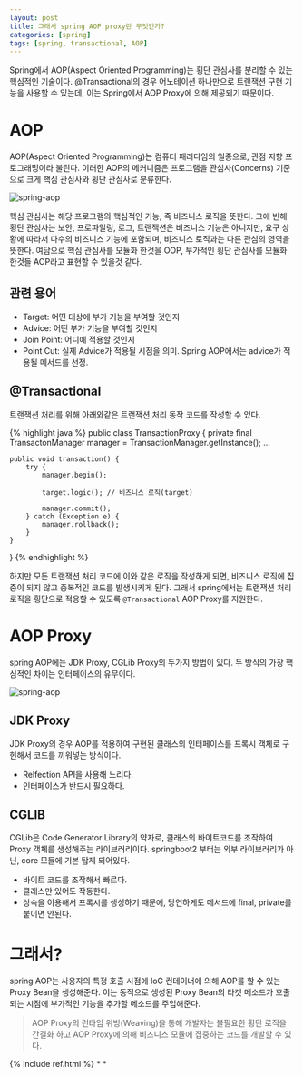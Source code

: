 ```yaml
---
layout: post
title: 그래서 spring AOP proxy란 무엇인가?
categories: [spring]
tags: [spring, transactional, AOP]
---
```

Spring에서 AOP(Aspect Oriented Programming)는 횡단 관심사를 분리할 수 있는 핵심적인 기술이다. @Transactional의 경우 어노테이션 하나만으로 트랜잭션 구현 기능을 사용할 수 있는데, 이는 Spring에서 AOP Proxy에 의해 제공되기 때문이다.

# AOP
AOP(Aspect Oriented Programming)는 컴퓨터 패러다임의 일종으로, 관점 지향 프로그래밍이라 불린다. 이러한 AOP의 메커니즘은 프로그램을 관심사(Concerns) 기준으로 크게 핵심 관심사와 횡단 관심사로 분류한다.

![spring-aop]({{site.url}}/assets/images/posts/spring-aop/spring-aop-01.png)

핵심 관심사는 해당 프로그램의 핵심적인 기능, 즉 비즈니스 로직을 뜻한다. 그에 빈해 횡단 관심사는 보안, 프로파일링, 로그, 트랜잭션은 비즈니스 기능은 아니지만, 요구 상황에 따라서 다수의 비즈니스 기능에 포함되며, 비즈니스 로직과는 다른 관심의 영역을 뜻한다. 여담으로 핵심 관심사를 모듈화 한것을 OOP, 부가적인 횡단 관심사를 모듈화 한것들 AOP라고 표현할 수 있을것 같다.

## 관련 용어
* Target: 어떤 대상에 부가 기능을 부여할 것인지
* Advice: 어떤 부가 기능을 부여할 것인지
* Join Point: 어디에 적용할 것인지
* Point Cut: 실제 Advice가 적용될 시점을 의미. Spring AOP에서는 advice가 적용될 메서드를 선정.

## @Transactional
트랜잭션 처리를 위해 아래와같은 트랜잭션 처리 동작 코드를 작성할 수 있다. 

{% highlight java %}
public class TransactionProxy {
    private final TransactonManager manager = TransactionManager.getInstance();
    ...

    public void transaction() {
        try {
            manager.begin();

            target.logic(); // 비즈니스 로직(target)

            manager.commit();
        } catch (Exception e) {
            manager.rollback();
        }
    }
}
{% endhighlight %}

하지만 모든 트랜잭션 처리 코드에 이와 같은 로직을 작성하게 되면, 비즈니스 로직에 집중이 되지 않고 중복적인 코드를 발생시키게 된다. 그래서 spring에서는 트랜잭션 처리 로직을 횡단으로 적용할 수 있도록 `@Transactional` AOP Proxy를 지원한다.

# AOP Proxy
spring AOP에는 JDK Proxy, CGLib Proxy의 두가지 방법이 있다. 두 방식의 가장 핵심적인 차이는 인터페이스의 유무이다.

![spring-aop]({{site.url}}/assets/images/posts/spring-aop/spring-aop-02.png)

## JDK Proxy
JDK Proxy의 경우 AOP를 적용하여 구현된 클래스의 인터페이스를 프록시 객체로 구현해서 코드를 끼워넣는 방식이다.
* Relfection API을 사용해 느리다.
* 인터페이스가 반드시 필요하다.

## CGLIB
CGLib은 Code Generator Library의 약자로, 클래스의 바이트코드를 조작하여 Proxy 객체를 생성해주는 라이브러리이다. springboot2 부터는 외부 라이브러리가 아닌, core 모듈에 기본 탑제 되어있다.

* 바이트 코드를 조작해서 빠르다.
* 클래스만 있어도 작동한다.
* 상속을 이용해서 프록시를 생성하기 때문에, 당연하게도 메서드에 final, private를 붙이면 안된다.

# 그래서?
spring AOP는 사용자의 특정 호출 시점에 IoC 컨테이너에 의해 AOP를 할 수 있는 Proxy Bean을 생성해준다. 이는 동적으로 생성된 Proxy Bean의 타겟 메소드가 호출되는 시점에 부가적인 기능을 추가할 메소드를 주입해준다. 
> AOP Proxy의 런타임 위빙(Weaving)을 통해 개발자는 불필요한 횡단 로직을 간결화 하고 AOP Proxy에 의해 비즈니스 모듈에 집중하는 코드를 개발할 수 있다.

{% include ref.html %}
* 
* 